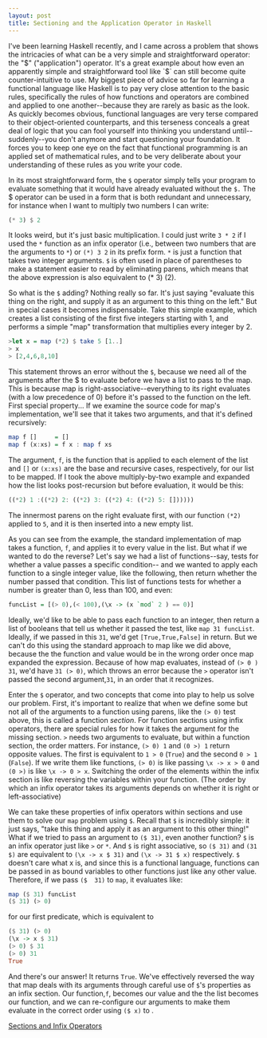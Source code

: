 ```yaml
---
layout: post
title: Sectioning and the Application Operator in Haskell
---
```



I've been learning Haskell recently, and I came across a problem that shows the intricacies of what can be a very simple and straightforward operator: the "$" ("application") operator.  It's a great example about how even an apparently simple and straightforward tool like `$` can still become quite counter-intuitive to use.  My biggest piece of advice so far for learning a functional language like Haskell is to pay very close attention to the basic rules, specifically the rules of how functions and operators are combined and applied to one another--because they are rarely as basic as the look. As quickly becomes obvious, functional languages are very terse compared to their object-oriented counterparts, and this terseness conceals a great deal of logic that you can fool yourself into thinking you understand until--suddenly--you don't anymore and start questioning your foundation.  It forces you to keep one eye on the fact that functional programming is an applied set of mathematical rules, and to be very deliberate about your understanding of these rules as you write your code.

In its most straightforward form, the `$` operator simply tells your program to evaluate something that it would have already evaluated without the `$.` The $ operator can be used in a form that is both redundant and unnecessary, for instance when I want to multiply two numbers I can write:

```haskell
(* 3) $ 2
```

It looks weird, but it's just basic multiplication.  I could just write `3 * 2` if I used the `*` function as an infix operator (i.e., between two numbers that are the arguments to `*`)  or `(*) 3 2` in its prefix form.  `*` is just a function that takes two integer arguments.  `$` is often used in place of parentheses to make a statement easier to read by eliminating parens, which means that the above expression is also equivalent to (* 3) (2).

So what is the `$` adding?  Nothing really so far.  It's just saying "evaluate this thing on the right, and supply it as an argument to this thing on the left."  But in special cases it becomes indispensable.   Take this simple example, which creates a list consisting of the first five integers starting with 1, and performs a simple "map" transformation that multiplies every integer by 2.

```haskell
>let x = map (*2) $ take 5 [1..]
> x
> [2,4,6,8,10]
```
This statement throws an error without the `$`, because we need all of the arguments after the $ to evaluate before we have a list to pass to the map. This is because map is right-associative--everything to its right evaluates (with a low precedence of 0) before it's passed to the function on the left.  First special property...  If we examine the source code for map's implementation, we'll see that it takes two arguments, and that it's defined recursively:

```haskell
map f []     = []
map f (x:xs) = f x : map f xs
```

The argument, `f`, is the function that is applied to each element of the list and `[]` or `(x:xs)` are the base and recursive cases, respectively, for our list to be mapped.  If I took the above multiply-by-two example and expanded how the list looks post-recursion but before evaluation, it would be this:

```haskell
((*2) 1 :((*2) 2: ((*2) 3: ((*2) 4: ((*2) 5: [])))))
```

The innermost parens on the right evaluate first, with our function `(*2)` applied to `5`, and it is then inserted into a new empty list.

As you can see from the example, the standard implementation of map takes a function, `f`, and applies it to every value in the list. But what if we wanted to do the reverse?  Let's say we had a list of functions--say, tests for whether a value passes a specific condition-- and we wanted to apply each function to a single integer value, like the following, then return whether the number passed that condition.  This list of functions tests for whether a number is greater than 0, less than 100, and even:

```haskell
funcList = [(> 0),(< 100),(\x -> (x `mod` 2 ) == 0)]
```
Ideally, we'd like to be able to pass each function to an integer, then return a list of booleans that tell us whether it passed the test, like `map 31 funcList`.  Ideally, if we passed in this `31`, we'd get `[True,True,False]` in return.  But we can't do this using the standard approach to map like we did above, because the the function and value would be in the wrong order once map expanded the expression.  Because of how map evaluates, instead of `(> 0 ) 31`, we'd have `31 (> 0)`, which throws an error because the `>` operator isn't passed the second argument,`31`, in an order that it recognizes.

Enter the `$` operator, and two concepts that come into play to help us solve our problem.  First, it's important to realize that when we define some but not all of the arguments to a function using parens, like the `(> 0)` test above, this is called a function *section*.  For function sections using infix operators, there are special rules for how it takes the argument for the missing section.  `>` needs two arguments to evaluate, but within a function section, the order matters.  For instance, `(> 0) 1` and `(0 >) 1` return opposite values.  The first is equivalent to `1 > 0` (`True`) and the second `0 > 1` (`False`).  If we write them like functions, `(> 0)` is like passing `\x -> x > 0` and `(0 >)` is like `\x -> 0 > x`.  Switching the order of the elements within the infix section is like reversing the variables within your function. (The order by which an infix operator takes its arguments depends on whether it is right or left-associative)

We can take these properties of infix operators within sections and use them to solve our `map` problem using `$`.  Recall that `$` is incredibly simple: it just says, "take this thing and apply it as an argument to this other thing!"  What if we tried to pass an argument to `($ 31)`, even another function? `$` is an infix operator just like `>` or `*`. And `$` is right associative, so `($ 31)` and `(31 $)` are equivalent to `(\x -> x $ 31)` and `(\x -> 31 $ x)` respectively. `$` doesn't care what x is, and since this is a functional language, functions can be passed in as bound variables to other functions just like any other value.  Therefore, if we pass `($  31)` to `map`, it evaluates like:

```haskell
map ($ 31) funcList
($ 31) (> 0)
```

for our first predicate, which is equivalent to

```haskell
($ 31) (> 0)
(\x -> x $ 31)
(> 0) $ 31
(> 0) 31
True
```

And there's our answer! It returns `True`.  We've effectively reversed the way that map deals with its arguments through careful use of `$`'s properties as an infix section. Our function,`f`, becomes our value and the the list becomes our function, and we can re-configure our arguments to make them evaluate in the correct order using `($ x)` to .

[Sections and Infix Operators](https://wiki.haskell.org/Section_of_an_infix_operator)
